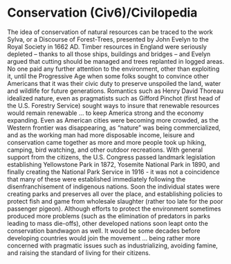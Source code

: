 # Conservation (Civ6)/Civilopedia

The idea of conservation of natural resources can be traced to the work Sylva, or a Discourse of Forest-Trees, presented by John Evelyn to the Royal Society in 1662 AD. Timber resources in England were seriously depleted – thanks to all those ships, buildings and bridges – and Evelyn argued that cutting should be managed and trees replanted in logged areas. No one paid any further attention to the environment, other than exploiting it, until the Progressive Age when some folks sought to convince other Americans that it was their civic duty to preserve unspoiled the land, water and wildlife for future generations. Romantics such as Henry David Thoreau idealized nature, even as pragmatists such as Gifford Pinchot (first head of the U.S. Forestry Service) sought ways to insure that renewable resources would remain renewable … to keep America strong and the economy expanding.
Even as American cities were becoming more crowded, as the Western frontier was disappearing, as “nature” was being commercialized, and as the working man had more disposable income, leisure and conservation came together as more and more people took up hiking, camping, bird watching, and other outdoor recreations. With general support from the citizens, the U.S. Congress passed landmark legislation establishing Yellowstone Park in 1872, Yosemite National Park in 1890, and finally creating the National Park Service in 1916 - it was not a coincidence that many of these were established immediately following the disenfranchisement of indigenous nations. Soon the individual states were creating parks and preserves all over the place, and establishing policies to protect fish and game from wholesale slaughter (rather too late for the poor passenger pigeon).
Although efforts to protect the environment sometimes produced more problems (such as the elimination of predators in parks leading to mass die-offs), other developed nations soon leapt onto the conservation bandwagon as well. It would be some decades before developing countries would join the movement … being rather more concerned with pragmatic issues such as industrializing, avoiding famine, and raising the standard of living for their citizens.